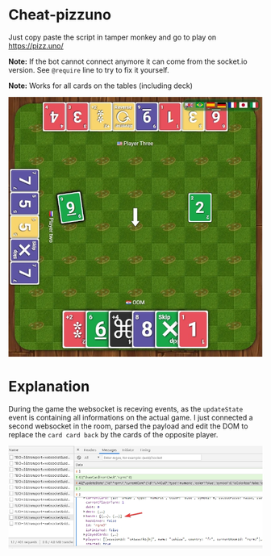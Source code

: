 # Cheat-pizzuno
Just copy paste the script in tamper monkey and go to play on https://pizz.uno/

**Note:** If the bot cannot connect anymore it can come from the socket.io version. See `@require` line to try to fix it yourself.

**Note:** Works for all cards on the tables (including deck)

![alt text](https://github.com/oom-/cheat-pizzuno/blob/main/screenshoot2.jpg?raw=true)

# Explanation
During the game the websocket is receving events, as the `updateState` event is containing all informations on the actual game. I just connected a second websocket in the room, parsed the payload and edit the DOM to replace the `card card back` by the cards of the opposite player.

![alt text](https://github.com/oom-/cheat-pizzuno/blob/main/why.jpg?raw=true)
